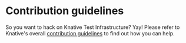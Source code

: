 # Contribution guidelines

So you want to hack on Knative Test Infrastructure? Yay! Please refer to
Knative's overall [contribution guidelines](https://knative.dev/contributing/)
to find out how you can help.
